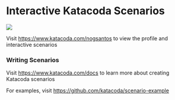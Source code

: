 # Interactive Katacoda Scenarios

[![](http://shields.katacoda.com/katacoda/nogsantos/count.svg)](https://www.katacoda.com/nogsantos "Get your profile on Katacoda.com")

Visit https://www.katacoda.com/nogsantos to view the profile and interactive scenarios

### Writing Scenarios
Visit https://www.katacoda.com/docs to learn more about creating Katacoda scenarios

For examples, visit https://github.com/katacoda/scenario-example
